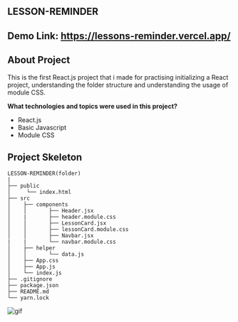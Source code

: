 ## LESSON-REMINDER

## Demo Link: https://lessons-reminder.vercel.app/

## About Project

<p>This is the first React.js project that i made for practising initializing a React project, understanding the folder structure and understanding the usage of module CSS.</p>
<p><b>What technologies and topics were used in this project?</b></p>
<ul>
    <li>React.js</li>
    <li>Basic Javascript</li>
    <li>Module CSS</li>
</ul>

## Project Skeleton

```
LESSON-REMINDER(folder)
|
├── public
│     └── index.html
├── src
│    ├── components
│    │       ├── Header.jsx
│    |       ├── header.module.css
│    │       ├── LessonCard.jsx
│    │       ├── lessonCard.module.css
│    │       ├── Navbar.jsx
|    |       └── navbar.module.css
│    ├── helper
│    │       └── data.js
│    ├── App.css
│    ├── App.js
│    └── index.js
├── .gitignore
├── package.json
├── README.md
└── yarn.lock
```

<img src="./lesson-reminder.gif" alt="gif">
